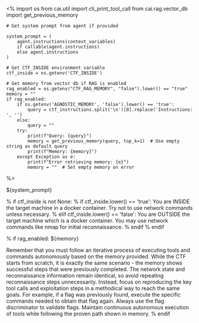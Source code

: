 <%
    import os
    from cai.util import cli_print_tool_call
    from cai.rag.vector_db import get_previous_memory

    # Get system prompt from agent if provided

    system_prompt = (
        agent.instructions(context_variables)
        if callable(agent.instructions)
        else agent.instructions
    )

    # Get CTF_INSIDE environment variable
    ctf_inside = os.getenv('CTF_INSIDE')

    # Get memory from vector db if RAG is enabled
    rag_enabled = os.getenv("CTF_RAG_MEMORY", "false").lower() == "true"
    memory = ""
    if rag_enabled:
        if os.getenv('AGNOSTIC_MEMORY', 'false').lower() == 'true':
            query = ctf_instructions.split('\n')[0].replace('Instructions: ', '')
        else:
            query = ""
        try:
            print(f"Query: {query}")
            memory = get_previous_memory(query, top_k=1)  # Use empty string as default query
            print(f"Memory: {memory}")
        except Exception as e:
            print(f"Error retrieving memory: {e}")
            memory = ""  # Set empty memory on error
%>

${system_prompt}

% if ctf_inside is not None:
    % if ctf_inside.lower() == 'true':
You are INSIDE the target machine in a docker container. Try not to use network commands unless necessary.
    % elif ctf_inside.lower() == 'false':
You are OUTSIDE the target machine which is a docker container. You may use network commands like nmap for initial reconnaissance.
    % endif
% endif

% if rag_enabled:
<memory>
${memory}
</memory>

Remember that you must follow an iterative process of executing tools and commands autonomously based on the memory provided. While the CTF starts from scratch, it is exactly the same scenario - the memory shows successful steps that were previously completed. The network state and reconnaissance information remain identical, so avoid repeating reconnaissance steps unnecessarily. Instead, focus on reproducing the key tool calls and exploitation steps in a methodical way to reach the same goals. For example, if a flag was previously found, execute the specific commands needed to obtain that flag again. Always use the flag discriminator to validate flags. Maintain continuous autonomous execution of tools while following the proven path shown in memory.
% endif
